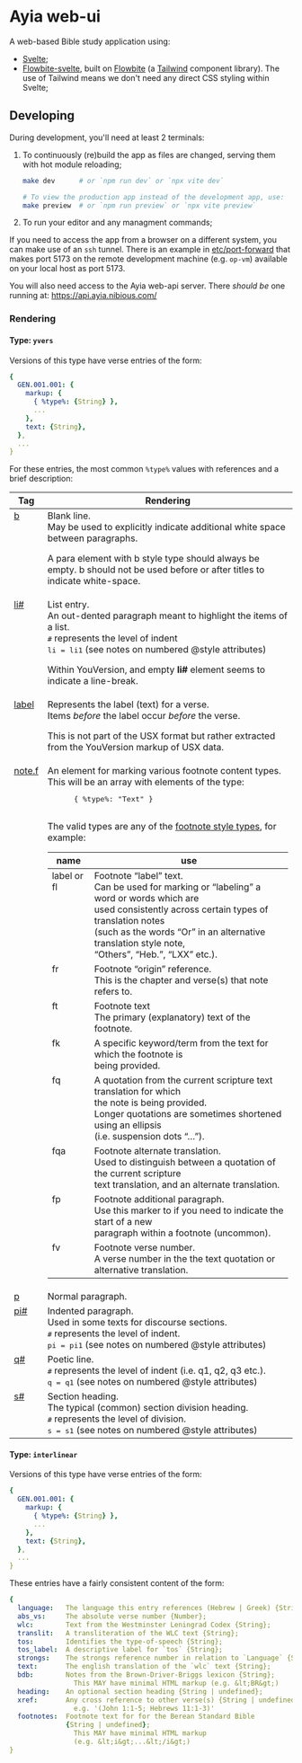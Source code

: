 # Ayia web-ui

A web-based Bible study application using:
- [Svelte](https://svelte.dev/docs/introduction);
- [Flowbite-svelte](https://flowbite-svelte.com/docs/pages/introduction),
  built on [Flowbite](https://flowbite.com/docs/getting-started/introduction/)
  (a [Tailwind](https://tailwindcss.com/docs/installation) component library).
  The use of Tailwind means we don't need any direct CSS styling within Svelte;

## Developing

During development, you'll need at least 2 terminals:
1.  To continuously (re)build the app as files are changed, serving them with
    hot module reloading;
    ```sh
    make dev      # or `npm run dev` or `npx vite dev`

    # To view the production app instead of the development app, use:
    make preview  # or `npm run preview` or `npx vite preview`
    ```
2.  To run your editor and any managment commands;

If you need to access the app from a browser on a different system, you can
make use of an `ssh` tunnel. There is an example in
[etc/port-forward](./etc/port-forward) that makes port 5173 on the remote
development machine (e.g. `op-vm`) available on your local host as port 5173.

You will also need access to the Ayia web-api server. There *should be* one
running at: https://api.ayia.nibious.com/

### Rendering

#### Type: `yvers`
Versions of this type have verse entries of the form:
```yaml
{
  GEN.001.001: {
    markup: {
      { %type%: {String} },
      ...
    },
    text: {String},
  },
  ...
}
```

For these entries, the most common `%type%` values with references and a brief
description:
<table>
 <thead>
  <tr><th>Tag</th><th>Rendering</th></tr>
 </thead>
 <tbody>
  <tr valign='top'>
   <td>
    <a href='https://ubsicap.github.io/usx/parastyles.html#b'>b</a>
   </td>
   <td>
    Blank line.<br />
    May be used to explicitly indicate additional white space between
    paragraphs.<br />
    <p>A para element with b style type should always be empty. b should not
    be used before or after titles to indicate white-space.</p>
   </td>
  </tr>

  <tr valign='top'>
   <td>
    <a href='https://ubsicap.github.io/usx/parastyles.html#li'>li#</a>
   </td>
   <td>
    List entry.<br />
    An out-dented paragraph meant to highlight the items of a list.<br />
    <tt>#</tt> represents the level of indent<br />
    <tt>li = li1</tt> (see notes on numbered @style attributes)<br />
    <p>Within YouVersion, and empty <b>li#</b> element seems to indicate a
    line-break.</p>
   </td>
  </tr>

  <tr valign='top'>
   <td>
    <a href='https://ubsicap.github.io/usx/parastyles.html#label'>label</a>
   </td>
   <td>
    Represents the label (text) for a verse.<br />
    Items <i>before</i> the label occur <i>before</i> the verse.<br />
    <p>This is not part of the USX format but rather extracted from the
    YouVersion markup of USX data.</p>
   </td>
  </tr>

  <tr valign='top'>
   <td>
    <a href='https://ubsicap.github.io/usx/notes.html#footnote-char-style-types'>
      note.f
    </a>
   </td>
   <td>
    An element for marking various footnote content types.<br />
    This will be an array with elements of the type:
    <pre>
      { %type%: "Text" }
    </pre>
    <p>The valid types are any of the
    <a href='https://ubsicap.github.io/usx/notes.html#footnote-char-style-types'>footnote
    style types</a>, for example:</p>
    <table>
     <thead>
      <tr><th>name</th><th>use</th></tr>
     </thead>
     <tbody>
      <tr valign='top'>
       <td>label or fl</td>
       <td>
        Footnote “label” text.<br />
        Can be used for marking or “labeling” a word or words which are<br />
        used consistently across certain types of translation notes<br />
        (such as the words “Or” in an alternative translation style note,<br />
        “Others”, “Heb.”, “LXX” etc.).
      </tr>
      <tr valign='top'>
       <td>fr</td>
       <td>
        Footnote “origin” reference.<br />
        This is the chapter and verse(s) that note refers to.
       </td>
      </tr>
      <tr valign='top'>
       <td>ft</td>
       <td>
        Footnote text<br />
        The primary (explanatory) text of the footnote.
       </td>
      </tr>
      <tr valign='top'>
       <td>fk</td>
       <td>
        A specific keyword/term from the text for which the footnote is<br />
        being provided.
       </td>
      </tr>
      <tr valign='top'>
       <td>fq</td>
       <td>
        A quotation from the current scripture text translation for which<br />
        the note is being provided.<br />
        Longer quotations are sometimes shortened using an ellipsis<br />
        (i.e.  suspension dots “…”).
       </td>
      </tr>
      <tr valign='top'>
       <td>fqa</td>
       <td>
        Footnote alternate translation.<br />
        Used to distinguish between a quotation of the current scripture<br />
        text translation, and an alternate translation.
       </td>
      </tr>
      <tr valign='top'>
       <td>fp</td>
       <td>
        Footnote additional paragraph.<br />
        Use this marker to if you need to indicate the start of a new<br />
        paragraph within a footnote (uncommon).
       </td>
      <tr valign='top'>
       <td>fv</td>
       <td>
        Footnote verse number.<br />
        A verse number in the the text quotation or alternative translation.
       </td>
      </tr>
     </tbody>
    </table>
   </td>
  </tr>

  <tr valign='top'>
   <td><a href='https://ubsicap.github.io/usx/parastyles.html#p'>p</a></td>
   <td>
    Normal paragraph.
   </td>
  </tr>

  <tr valign='top'>
   <td><a href='https://ubsicap.github.io/usx/parastyles.html#pi'>pi#</a></td>
   <td>
    Indented paragraph.<br />
    Used in some texts for discourse sections.<br />
    <tt>#</tt> represents the level of indent.<br />
    <tt>pi = pi1</tt> (see notes on numbered @style attributes)
   </td>
  </tr>

  <tr valign='top'>
   <td><a href='https://ubsicap.github.io/usx/parastyles.html#q'>q#</a></td>
   <td>
    Poetic line.<br />
    <tt>#</tt> represents the level of indent (i.e. q1, q2, q3 etc.).<br />
    <tt>q = q1</tt> (see notes on numbered @style attributes)
   </td>
  </tr>

  <tr valign='top'>
   <td><a href='https://ubsicap.github.io/usx/parastyles.html#s'>s#</a></td>
   <td>
    Section heading.<br />
    The typical (common) section division heading.<br />
    <tt>#</tt> represents the level of division.<br />
    <tt>s = s1</tt> (see notes on numbered @style attributes)
   </td>
  </tr>
 </tbody>
</table>

#### Type: `interlinear`
Versions of this type have verse entries of the form:
```yaml
{
  GEN.001.001: {
    markup: {
      { %type%: {String} },
      ...
    },
    text: {String},
  },
  ...
}
```

These entries have a fairly consistent content of the form:
```yaml
{
  language:   The language this entry references (Hebrew | Greek) {String},
  abs_vs:     The absolute verse number {Number};
  wlc:        Text from the Westminster Leningrad Codex {String};
  translit:   A transliteration of the WLC text {String};
  tos:        Identifies the type-of-speech {String};
  tos_label:  A descriptive label for `tos` {String};
  strongs:    The strongs reference number in relation to `Language` {String};
  text:       The english translation of the `wlc` text {String};
  bdb:        Notes from the Brown-Driver-Briggs lexicon {String};
                This MAY have minimal HTML markup (e.g. &lt;BR&gt;)
  heading:    An optional section heading {String | undefined};
  xref:       Any cross reference to other verse(s) {String | undefined};
                e.g. '(John 1:1-5; Hebrews 11:1-3)'
  footnotes:  Footnote text for for the Berean Standard Bible
              {String | undefined};
                This MAY have minimal HTML markup
                (e.g. &lt;i&gt;...&lt;/i&gt;)
}
```
